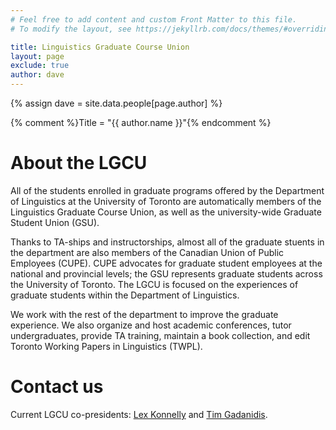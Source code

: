 ```yaml
---
# Feel free to add content and custom Front Matter to this file.
# To modify the layout, see https://jekyllrb.com/docs/themes/#overriding-theme-defaults

title: Linguistics Graduate Course Union
layout: page
exclude: true
author: dave
---
```


{% assign dave = site.data.people[page.author] %}

{% comment %}Title = "{{ author.name }}"{% endcomment %}

# About the LGCU

All of the students enrolled in graduate programs offered by the Department of
Linguistics at the University of Toronto are automatically members of the
Linguistics Graduate Course Union, as well as the university-wide Graduate
Student Union (GSU).

Thanks to TA-ships and instructorships, almost all of the graduate stuents in
the department are also members of the Canadian Union of Public Employees
(CUPE). CUPE advocates for graduate student employees at the national and
provincial levels; the GSU represents graduate students across the University of
Toronto. The LGCU is focused on the experiences of graduate students within the
Department of Linguistics.

We work with the rest of the department to improve the graduate experience. We
also organize and host academic conferences, tutor undergraduates, provide TA
training, maintain a book collection, and edit Toronto Working Papers in
Linguistics (TWPL).

# Contact us

Current LGCU co-presidents: [Lex Konnelly](https://www.linguistics.utoronto.ca/people/directories/graduate-students/lex-konnelly) and [Tim Gadanidis](https://www.linguistics.utoronto.ca/people/directories/graduate-students/timothy-gadanidis).
